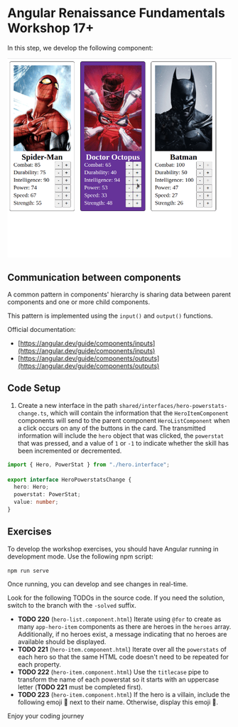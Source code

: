 # Angular Renaissance Fundamentals Workshop 17+

In this step, we develop the following component:

![Several Component](/docs/02.01-communication-solved.gif)

## Communication between components

A common pattern in components' hierarchy is sharing data between parent components and one or more child components.

This pattern is implemented using the `input()` and `output()` functions.

Official documentation:

- [https://angular.dev/guide/components/inputs](https://angular.dev/guide/components/inputs)
- [https://angular.dev/guide/components/outputs](https://angular.dev/guide/components/outputs)

## Code Setup

1. Create a new interface in the path `shared/interfaces/hero-powerstats-change.ts`, which will contain the information that the `HeroItemComponent` components will send to the parent component `HeroListComponent` when a click occurs on any of the buttons in the card. The transmitted information will include the `hero` object that was clicked, the `powerstat` that was pressed, and a value of `1` or `-1` to indicate whether the skill has been incremented or decremented.


```typescript
import { Hero, PowerStat } from "./hero.interface";

export interface HeroPowerstatsChange {
  hero: Hero;
  powerstat: PowerStat;
  value: number;
}
```
   

## Exercises
To develop the workshop exercises, you should have Angular running in development mode. Use the following npm script:

`npm run serve`

Once running, you can develop and see changes in real-time.

Look for the following TODOs in the source code. If you need the solution, switch to the branch with the `-solved` suffix.

- **TODO 220** (`hero-list.component.html`) Iterate using `@for` to create as many `app-hero-item` components as there are heroes in the `heroes` array. Additionally, if no heroes exist, a message indicating that no heroes are available should be displayed. 
- **TODO 221** (`hero-item.component.html`) Iterate over all the `powerstats` of each hero so that the same HTML code doesn't need to be repeated for each property.    
- **TODO 222** (`hero-item.component.html`) Use the `titlecase` pipe to transform the name of each powerstat so it starts with an uppercase letter (**TODO 221** must be completed first).
- **TODO 223** (`hero-item.component.html`) If the hero is a villain, include the following emoji 🦹 next to their name. Otherwise, display this emoji 🦸.

Enjoy your coding journey
